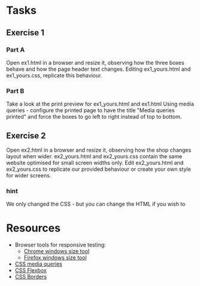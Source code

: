 # Tasks
## Exercise 1

### Part A
Open ex1.html in a browser and resize it, observing how the three boxes behave and how the page header text changes.
Editing ex1_yours.html and ex1_yours.css, replicate this behaviour.


### Part B
Take a look at the print preview for ex1_yours.html and ex1.html
Using media queries - configure the printed page to have the title "Media queries printed" and force
the boxes to go left to right instead of top to bottom. 

## Exercise 2
Open ex2.html in a browser and resize it, observing how the shop changes layout when wider.
ex2_yours.html and ex2_yours.css contain the same website optimised for small screen widths only.
Edit ex2_yours.html and ex2_yours.css to replicate our provided behaviour or create your own style for wider screens.

### hint
We only changed the CSS - but you can change the HTML if you wish to

# Resources
* Browser tools for responsive testing:
  * [Chrome windows size tool](https://developers.google.com/web/tools/chrome-devtools/device-mode)
  * [Firefox windows size tool](https://developer.mozilla.org/en-US/docs/Tools/Responsive_Design_Mode)
* [CSS media queries](https://www.w3schools.com/cssref/css3_pr_mediaquery.asp)
* [CSS Flexbox](https://css-tricks.com/snippets/css/a-guide-to-flexbox/)
* [CSS Borders](https://www.w3schools.com/css/css_border.asp)